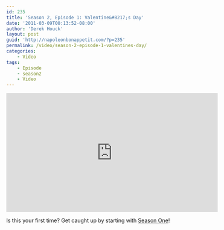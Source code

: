 ```yaml
---
id: 235
title: 'Season 2, Episode 1: Valentine&#8217;s Day'
date: '2011-03-09T00:13:52-08:00'
author: 'Derek Houck'
layout: post
guid: 'http://napoleonbonappetit.com/?p=235'
permalink: /video/season-2-episode-1-valentines-day/
categories:
    - Video
tags:
    - Episode
    - season2
    - Video
---
```


<iframe allowfullscreen="" frameborder="0" height="315" loading="lazy" src="http://www.youtube.com/embed/FSzbUxvq6Do?rel=0" width="560"></iframe>

Is this your first time? Get caught up by starting with [Season One](/episodes/)!